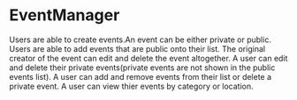 # EventManager
Users are able to create events.An event can be either private or public. Users are able to add events that are public onto their list. The original creator of the event can edit and delete the event altogether. A user can edit and delete their private events(private events are not shown in the public events list). A user can add and remove events from their list or delete a private event. A user can view thier events by category or location.
